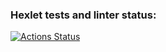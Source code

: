 ### Hexlet tests and linter status:
[![Actions Status](https://github.com/ShagoyanAbram/java-project-lvl1/workflows/hexlet-check/badge.svg)](https://github.com/ShagoyanAbram/java-project-lvl1/actions)